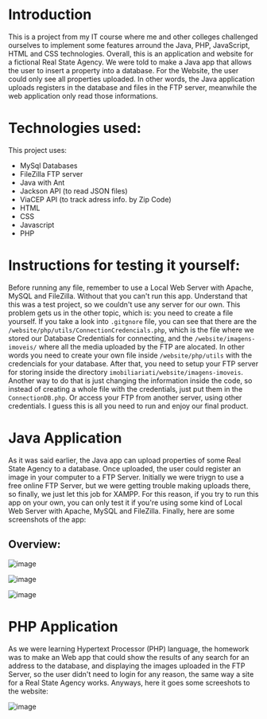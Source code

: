 # Introduction
This is a project from my IT course where me and other colleges challenged ourselves to implement some features arround the Java, PHP, JavaScript, HTML and CSS technologies. Overall, this is an application and website for a fictional Real State Agency. 
We were told to make a Java app that allows the user to insert a property into a database.
For the Website, the user could only see all properties uploaded. In other words, the Java application uploads registers in the database and files in the FTP server, meanwhile the web application only read those informations.

# Technologies used: 
This project uses:
- MySql Databases
- FileZilla FTP server
- Java with Ant
- Jackson API (to read JSON files)
- ViaCEP API (to track adress info. by Zip Code)
- HTML
- CSS
- Javascript
- PHP

# Instructions for testing it yourself:
Before running any file, remember to use a Local Web Server with Apache, MySQL and FileZilla. Without that you can't run this app. Understand that this was a test project, so we couldn't use any server for our own. 
This problem gets us in the other topic, which is: you need to create a file yourself. If you take a look into ```.gitgnore``` file, you can see that there are the ```/website/php/utils/ConnectionCredencials.php```, which is the file where we stored our Database Credentials for connecting, and the ```/website/imagens-imoveis/``` where all the media uploaded by the FTP are alocated. 
In other words you need to create your own file inside ```/website/php/utils``` with the credencials for your database. After that, you need to setup your FTP server for storing inside the directory ```imobiliariati/website/imagens-imoveis```. 
Another way to do that is just changing the information inside the code, so instead of creating a whole file with the credentials, just put them in the ```ConnectionDB.php```. Or access your FTP from another server, using other credentials.
I guess this is all you need to run and enjoy our final product.

# Java Application
As it was said earlier, the Java app can upload properties of some Real State Agency to a database. Once uploaded, the user could register an image in your computer to a FTP Server. Initially we were triygn to use a free online FTP Server, but we were getting trouble making uploads there, so finally, we just let this job for XAMPP. For this reason, if you try to run this app on your own, you can only test it if you're using some kind of Local Web Server with Apache, MySQL and FileZilla. Finally, here are some screenshots of the app:
## Overview:
![image](https://github.com/user-attachments/assets/3953bfd2-bf43-46a0-854e-73d3dd59b153)


![image](https://github.com/user-attachments/assets/ac3f8814-7755-4b01-969c-a68865c07614)


![image](https://github.com/user-attachments/assets/1fe49b87-5e7c-4684-afe9-5b96cf9d6141)



# PHP Application
As we were learning Hypertext Processor (PHP) language, the homework was to make an Web app that could show the results of any search for an address to the database, and displaying the images uploaded in the FTP Server, so the user didn't need to login for any reason, the same way a site for a Real State Agency works. Anyways, here it goes some screeshots to the website:

![image](https://github.com/user-attachments/assets/34e036dd-79b2-41ad-97a4-633bc409c764)
